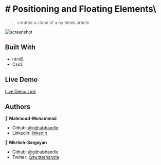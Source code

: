 # # Positioning and Floating Elements\

> created a clone of a ny times article

![screenshot](/assets/img/pagescreenshot.png)

## Built With

- html5
- Css3

## Live Demo
[Live Demo Link](https://rawcdn.githack.com/MkrtichSargsyan/microverse-ny-times-clone/ccb33f62add2d031236ad33d5d116cfc7a5798bf/index.html) 

## Authors

👤 **Mahmoud-Mohammad**

- Github: [@githubhandle](https://github.com/mahmoud717)
- Linkedin: [linkedin](linkedin.com/in/mahmoud-mohammad-9970b3196)

👤 **Mkrtich-Sargsyan**

- Github: [@githubhandle](https://github.com/????????)
- Twitter: [@twitterhandle](https://twitter.com/?????????)



